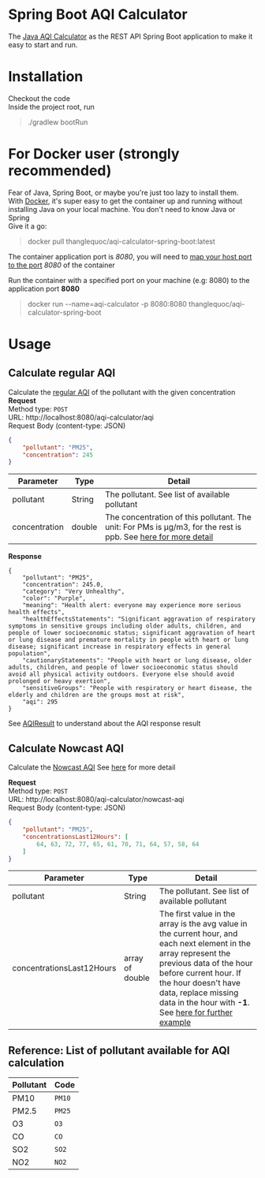 # Spring Boot AQI Calculator

The [Java AQI Calculator](https://github.com/ThangLeQuoc/aqi-calculator) as the REST API Spring Boot application to make it easy to start and run.

# Installation
Checkout the code  
Inside the project root, run
>./gradlew bootRun


# For Docker user (strongly recommended)
Fear of Java, Spring Boot, or maybe you're just too lazy to install them.  
With [Docker](https://www.docker.com/), it's super easy to get the container up and running without installing Java on your local machine. You don't need to know Java or Spring  
Give it a go:  
> docker pull thanglequoc/aqi-calculator-spring-boot:latest

The container application port is *8080*, you will need to [map your host port to the port](https://docs.docker.com/config/containers/container-networking/) *8080* of the container

Run the container with a specified port on your machine (e.g: 8080) to the application port **8080**
> docker run --name=aqi-calculator -p 8080:8080 thanglequoc/aqi-calculator-spring-boot

# Usage
## Calculate regular AQI
Calculate the [regular AQI]([https://github.com/ThangLeQuoc/aqi-calculator#calculation-formula](https://www.airnow.gov/aqi/aqi-calculator-concentration/)) of the pollutant with the given concentration
**Request**  
Method type: `POST`  
URL: http://localhost:8080/aqi-calculator/aqi  
Request Body (content-type: JSON)
```json
{
    "pollutant": "PM25",
    "concentration": 245
}
```
| Parameter     | Type   | Detail                                                                                                                                                                                                                    |
|---------------|--------|---------------------------------------------------------------------------------------------------------------------------------------------------------------------------------------------------------------------------|
| pollutant     | String | The pollutant. See list of available pollutant                                                                                                                                                                            |
| concentration | double | The concentration of this pollutant. The unit: For PMs is μg/m3, for the rest is ppb. See [here for more detail](https://github.com/ThangLeQuoc/aqi-calculator#support-the-following-pollutants) |


**Response**
```
{
    "pollutant": "PM25",
    "concentration": 245.0,
    "category": "Very Unhealthy",
    "color": "Purple",
    "meaning": "Health alert: everyone may experience more serious health effects",
    "healthEffectsStatements": "Significant aggravation of respiratory symptoms in sensitive groups including older adults, children, and people of lower socioeconomic status; significant aggravation of heart or lung disease and premature mortality in people with heart or lung disease; significant increase in respiratory effects in general population",
    "cautionaryStatements": "People with heart or lung disease, older adults, children, and people of lower socioeconomic status should avoid all physical activity outdoors. Everyone else should avoid prolonged or heavy exertion",
    "sensitiveGroups": "People with respiratory or heart disease, the elderly and children are the groups most at risk",
    "aqi": 295
}
```
See [AQIResult](https://github.com/ThangLeQuoc/aqi-calculator#using-aqiresult-object) to understand about the AQI response result


## Calculate Nowcast AQI

Calculate the [Nowcast AQI](https://www3.epa.gov/airnow/aqicalctest/nowcast.htm)
See [here](https://github.com/ThangLeQuoc/aqi-calculator#nowcast-for-pm-and-ozone) for more detail

**Request**  
Method type: `POST`  
URL: http://localhost:8080/aqi-calculator/nowcast-aqi  
Request Body (content-type: JSON)
```json
{
    "pollutant": "PM25",
    "concentrationsLast12Hours": [
        64, 63, 72, 77, 65, 61, 70, 71, 64, 57, 58, 64
    ]
}
```

| Parameter     | Type   | Detail                                                                                                                                                                                                                    |
|---------------|--------|---------------------------------------------------------------------------------------------------------------------------------------------------------------------------------------------------------------------------|
| pollutant     | String | The pollutant. See list of available pollutant                                                                                                                                                                            |
| concentrationsLast12Hours | array of double | The first value in the array is the avg value in the current hour, and each next element in the array represent the previous data of the hour before current hour. If the hour doesn't have data, replace missing data in the hour with **-1**. See [here for further example](https://github.com/ThangLeQuoc/aqi-calculator#for-nowcast-aqi-calculation) |

## Reference: List of pollutant available for AQI calculation
| Pollutant | Code   |
|-----------|--------|
| PM10      | `PM10` |
| PM2.5     | `PM25` |
| O3        | `O3`   |
| CO        | `CO`   |
| SO2       | `SO2`  |
| NO2       | `NO2`  |
